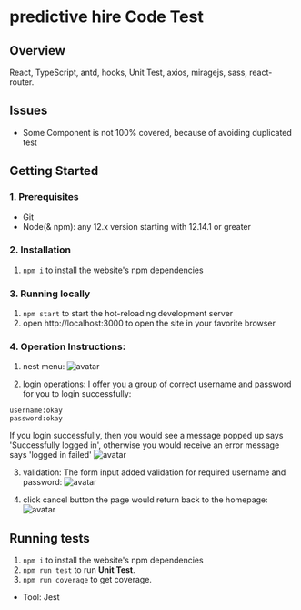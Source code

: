 # predictive hire Code Test

## Overview

React, TypeScript, antd, hooks, Unit Test, axios, miragejs, sass, react-router.

## Issues

- Some Component is not 100% covered, because of avoiding duplicated test

## Getting Started

### 1. Prerequisites

- Git
- Node(& npm): any 12.x version starting with 12.14.1 or greater

### 2. Installation

1. `npm i` to install the website's npm dependencies

### 3. Running locally

1. `npm start` to start the hot-reloading development server
2. open http://localhost:3000 to open the site in your favorite browser

### 4. Operation Instructions:

1. nest menu:
![avatar](https://github.com/DAHUO-Melbourne/PredictiveHire-Test/blob/dev/public/images/NestedMenu.gif)

2. login operations:
I offer you a group of correct username and password for you to login successfully:
```
username:okay
password:okay
```
If you login successfully, then you would see a message popped up says 'Successfully logged in', otherwise you would receive an error message says 'logged in failed'
![avatar](https://github.com/DAHUO-Melbourne/PredictiveHire-Test/blob/dev/public/images/login.gif)

3. validation:
The form input added validation for required username and password:
![avatar](https://github.com/DAHUO-Melbourne/PredictiveHire-Test/blob/dev/public/images/validation.gif)

4. click cancel button the page would return back to the homepage:
![avatar](https://github.com/DAHUO-Melbourne/PredictiveHire-Test/blob/dev/public/images/cancel.gif)

## Running tests

1. `npm i` to install the website's npm dependencies
2. `npm run test` to run __Unit Test__.
4. `npm run coverage` to get coverage.

- Tool: Jest

